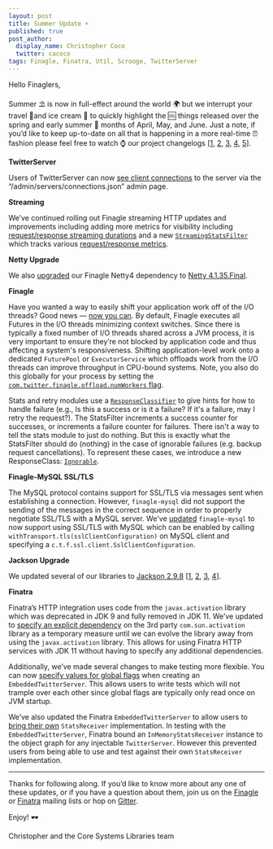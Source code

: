 ```yaml
---
layout: post
title: Summer Update ☀️
published: true
post_author:
  display_name: Christopher Coco
  twitter: cacoco
tags: Finagle, Finatra, Util, Scrooge, TwitterServer
---
```


Hello Finaglers,

Summer ⛱️ is now in full-effect around the world 🌍 but we interrupt your travel 🚙and ice cream 🍦 to quickly highlight the 🆒 things released over the spring and early summer 🐚 months of April, May, and June. Just a note, if you’d like to keep up-to-date on all that is happening in a more real-time ⏰ fashion please feel free to watch ⌚ our project changelogs [[1](https://github.com/twitter/util/blob/develop/CHANGELOG.rst), [2](https://github.com/twitter/scrooge/blob/develop/CHANGELOG.rst), [3](https://github.com/twitter/finagle/blob/develop/CHANGELOG.rst), [4](https://github.com/twitter/twitter-server/blob/develop/CHANGELOG.rst), [5](https://github.com/twitter/finatra/blob/develop/CHANGELOG.rst)].

**TwitterServer**

Users of TwitterServer can now [see client connections](https://github.com/twitter/twitter-server/commit/2c233bd5cc4590c7fa91de29c02a6424ad3a70fe) to the server via the “/admin/servers/connections.json” admin page.

**Streaming**

We’ve continued rolling out Finagle streaming HTTP updates and improvements including adding more metrics for visibility including [request/response streaming durations](https://github.com/twitter/finagle/commit/916f4a2683aef99bc5e0c29bbdad0523cebb7bc1#diff-5e888bc17c6d0a91809c677e4b452c64) and a new [`StreamingStatsFilter`](https://github.com/twitter/finagle/blob/develop/finagle-http/src/main/scala/com/twitter/finagle/http/filter/StreamingStatsFilter.scala) which tracks various [request/response metrics](http://twitter.github.io/finagle/guide/Metrics.html#streaming).

**Netty Upgrade**

We also [upgraded](https://github.com/twitter/finagle/commit/9ffbf7a74e53330672e45fd58baf07b623cc8348) our Finagle Netty4 dependency to [Netty 4.1.35.Final](https://github.com/netty/netty/releases/tag/netty-4.1.35.Final).

**Finagle**

Have you wanted a way to easily shift your application work off of the I/O threads? Good news — [now you can](https://github.com/twitter/finagle/commit/40431bb43526efb7450a254e95baf52eda5dc997). By default, Finagle executes all Futures in the I/O threads minimizing context switches. Since there is typically a fixed number of I/O threads shared across a JVM process, it is very important to ensure they’re not blocked by application code and thus affecting a system's responsiveness. Shifting application-level work onto a dedicated `FuturePool` or `ExecutorService` which offloads work from the I/O threads can improve throughput in CPU-bound systems. Note, you also do this globally for your process by setting the [`com.twitter.finagle.offload.numWorkers` flag](http://twitter.github.io/finagle/guide/Flags.html#common).

Stats and retry modules use a [`ResponseClassifier`](https://twitter.github.io/finagle/guide/Clients.html#response-classification) to give hints for how to handle failure (e.g., Is this a success or is it a failure? If it's a failure, may I retry the request?). The StatsFilter increments a success counter for successes, or increments a failure counter for failures. There isn't a way to tell the stats module to just do nothing. But this is exactly what the StatsFilter should do (nothing) in the case of ignorable failures (e.g. backup request cancellations). To represent these cases, we introduce a new ResponseClass: [`Ignorable`](https://github.com/twitter/finagle/blob/develop/finagle-core/src/main/scala/com/twitter/finagle/service/ResponseClass.scala#L49).

**Finagle-MySQL SSL/TLS**

The MySQL protocol contains support for SSL/TLS via messages sent when establishing a connection. However, `finagle-mysql` did not support the sending of the messages in the correct sequence in order to properly negotiate SSL/TLS with a MySQL server. We've [updated](https://github.com/twitter/finagle/commit/0b6c20acc22267abe901c606352fb818e6345247#diff-d6f8b1cdbafc82ccae487a9b1f76478a) `finagle-mysql` to now support using SSL/TLS with MySQL which can be enabled by calling `withTransport.tls(sslClientConfiguration)` on MySQL client and specifying a `c.t.f.ssl.client.SslClientConfiguration`.

**Jackson Upgrade**

We updated several of our libraries to [Jackson 2.9.8](https://github.com/FasterXML/jackson/wiki/Jackson-Release-2.9.8) [[1](https://github.com/twitter/util/commit/8840055958ad9adcc176ff6d0e4914f1f61730eb), [2](https://github.com/twitter/finagle/commit/90d5bcbfe87809f27bb24e2c4b4f9e3490b0d519), [3](https://github.com/twitter/twitter-server/commit/66c60483e94fb5d38e66641319ed94309c54df04), [4](https://github.com/twitter/finatra/commit/0a96d2caa9339675682f34d7889c6037ab104387)].

**Finatra**

Finatra’s HTTP integration uses code from the `javax.activation` library which was deprecated in JDK 9 and fully removed in JDK 11. We’ve updated to [specify an explicit dependency](https://github.com/twitter/finatra/commit/5a7ccf312f96f410ae0d96e77ba364faa460ccd8) on the 3rd party `com.sun.activation` library as a temporary measure until we can evolve the library away from using the `javax.activation` library. This allows for using Finatra HTTP services with JDK 11 without having to specify any additional dependencies.

Additionally, we’ve made several changes to make testing more flexible. You can now [specify values for global flags](https://github.com/twitter/finatra/commit/38a3180a5d61d12fb1546dd572f075cfd2fb3dbf) when creating an `EmbeddedTwitterServer`. This allows users to write tests which will not trample over each other since global flags are typically only read once on JVM startup.

We’ve also updated the Finatra `EmbeddedTwitterServer` to allow users to [bring their own](https://github.com/twitter/finatra/commit/7a486fd28b3126ecb62ec209c51dd06721b24d5a) `StatsReceiver` implementation. In testing with the `EmbeddedTwitterServer`, Finatra bound an `InMemoryStatsReceiver` instance to the object graph for any injectable `TwitterServer`. However this prevented users from being able to use and test against their own `StatsReceiver` implementation.

<hr/>

Thanks for following along. If you’d like to know more about any one of these updates, or if you have a question about them, join us on the [Finagle](https://groups.google.com/forum/#!forum/finaglers) or [Finatra](https://groups.google.com/forum/#!forum/finatra-users) mailing lists or hop on [Gitter](https://gitter.im/twitter/finagle).

Enjoy! 🕶️

Christopher and the Core Systems Libraries team